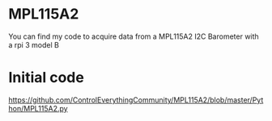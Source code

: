 # MPL115A2
You can find my code to acquire data from a MPL115A2 I2C Barometer with a rpi 3 model B

# Initial code
https://github.com/ControlEverythingCommunity/MPL115A2/blob/master/Python/MPL115A2.py

